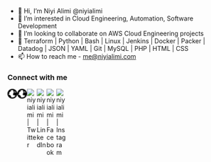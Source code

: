 - 👋 Hi, I’m Niyi Alimi @niyialimi
- 👀 I’m interested in Cloud Engineering, Automation, Software Development
- 💞️ I’m looking to collaborate on AWS Cloud Engineering projects
- 📁 Terraform | Python | Bash | Linux | Jenkins | Docker | Packer | Datadog | JSON | YAML | Git | MySQL | PHP | HTML | CSS
- 📫 How to reach me - me@niyialimi.com

### Connect with me

[<img align="left" alt="niyialimi" width="22" src="https://raw.githubusercontent.com/iconic/open-iconic/master/svg/globe.svg" />][website]
[<img align="left" alt="niyialimi" width="22" src="https://raw.githubusercontent.com/iconic/open-iconic/master/svg/globe.svg" style="fill: white;" />][website]
[<img align="left" alt="niyialimi | Twitter" width="22" src="https://cdn.jsdelivr.net/npm/simple-icons@v3/icons/twitter.svg" />][twitter]
[<img align="left" alt="niyialimi | LinkedIn" width="22" src="https://cdn.jsdelivr.net/npm/simple-icons@v3/icons/linkedin.svg" />][linkedin]
[<img align="left" alt="niyialimi | Facebook" width="22" src="https://cdn.jsdelivr.net/npm/simple-icons@v3/icons/facebook.svg" />][facebook]
[<img align="left" alt="niyialimi | Instagram" width="22" src="https://cdn.jsdelivr.net/npm/simple-icons@v3/icons/instagram.svg" />][instagram]

[website]: https://niyialimi.com
[twitter]: https://twitter.com/alimioyeniyi
[linkedin]: https://linkedin.com/in/niyialimi
[facebook]: https://facebook.com/alimioyeniyi
[instagram]: https://instagram.com/niyi_alimi

<!---
niyialimi/niyialimi is a ✨ special ✨ repository because its `README.md` (this file) appears on your GitHub profile.
You can click the Preview link to take a look at your changes.
--->
